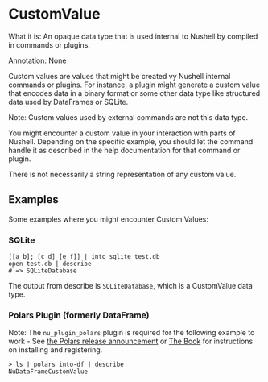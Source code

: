 # CustomValue

What it is: An opaque data type that is used internal to Nushell by compiled in commands or plugins.

Annotation: None

Custom values are values that might be created vy Nushell internal commands or plugins. For instance, a plugin might generate a custom value that encodes data in a binary format or some other data type like structured data used by DataFrames or SQLite.

Note: Custom values used by external commands are not this data type.

You might encounter a custom value in your interaction with parts of Nushell. Depending on the specific example, you should let the command handle it as described in the help documentation for that command or plugin.

There is not necessarily a string representation of any custom value.

## Examples

Some examples where you might encounter Custom Values:

### SQLite

```nu
[[a b]; [c d] [e f]] | into sqlite test.db
open test.db | describe
# => SQLiteDatabase
```

The output from describe is `SQLiteDatabase`, which is a CustomValue data type.

### Polars Plugin (formerly DataFrame)

Note: The `nu_plugin_polars` plugin is required for the following example to work - See [the Polars release announcement](https://www.nushell.sh/blog/2024-04-30-nushell_0_93_0.html#installation) or [The Book](https://www.nushell.sh/book/plugins.html#downloading-and-installing-a-plugin) for instructions on installing and registering.

```nu
> ls | polars into-df | describe
NuDataFrameCustomValue
```
